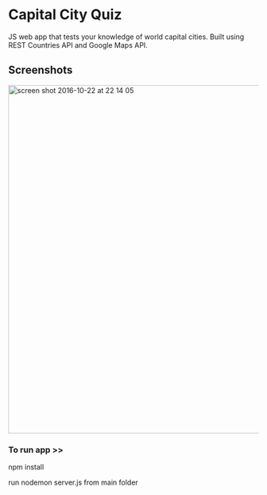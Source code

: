 # Capital City Quiz


JS web app that tests your knowledge of world capital cities. Built using REST Countries API and Google Maps API.


## Screenshots

<img width="700" alt="screen shot 2016-10-22 at 22 14 05" src="https://cloud.githubusercontent.com/assets/17990363/19622591/f22787de-98a4-11e6-81ed-01fc78465b48.png">




### To run app >>

npm install 

run nodemon server.js from main folder
